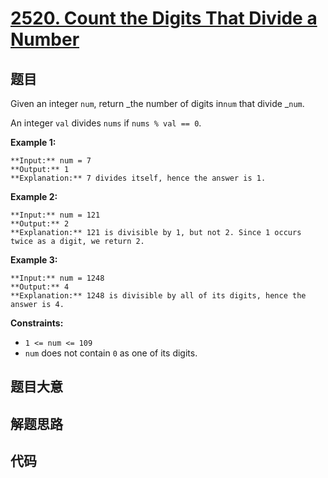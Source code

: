 # [2520. Count the Digits That Divide a Number](https://leetcode.com/problems/count-the-digits-that-divide-a-number)

## 题目

Given an integer `num`, return _the number of digits in`num` that divide
_`num`.

An integer `val` divides `nums` if `nums % val == 0`.



**Example 1:**

    
    
    **Input:** num = 7
    **Output:** 1
    **Explanation:** 7 divides itself, hence the answer is 1.
    

**Example 2:**

    
    
    **Input:** num = 121
    **Output:** 2
    **Explanation:** 121 is divisible by 1, but not 2. Since 1 occurs twice as a digit, we return 2.
    

**Example 3:**

    
    
    **Input:** num = 1248
    **Output:** 4
    **Explanation:** 1248 is divisible by all of its digits, hence the answer is 4.
    



**Constraints:**

  * `1 <= num <= 109`
  * `num` does not contain `0` as one of its digits.


## 题目大意

## 解题思路

## 代码

```javascript

```
